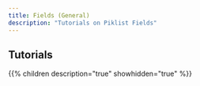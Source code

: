 ```yaml
---
title: Fields (General)
description: "Tutorials on Piklist Fields"
---
```

## Tutorials

{{% children description="true" showhidden="true" %}}
